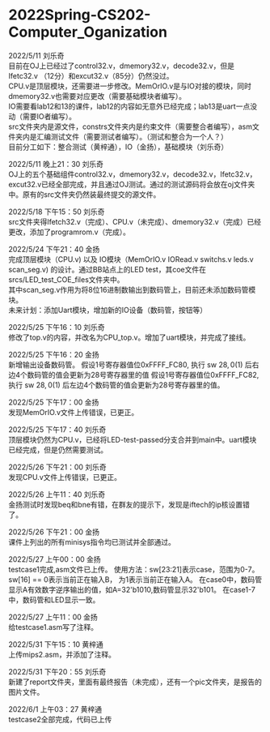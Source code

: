# 2022Spring-CS202-Computer_Oganization
2022/5/11 刘乐奇\
目前在OJ上已经过了control32.v，dmemory32.v，decode32.v，但是Ifetc32.v （12分）和excut32.v（85分）仍然没过。 \
CPU.v是顶层模块，还需要进一步修改。MemOrIO.v是与IO对接的模块，同时dmemory32.v也需要对应更改（需要基础模块者编写）。\
IO需要看lab12和13的课件，lab12的内容如无意外已经完成；lab13是uart一点没动（需要IO者编写）。\
src文件夹内是源文件，constrs文件夹内是约束文件（需要整合者编写），asm文件夹内是汇编测试文件（需要测试者编写）。（测试和整合为一个人？）\
目前分工如下：整合测试（黄梓通），IO（金扬），基础模块（刘乐奇）


2022/5/11 晚上21：30 刘乐奇\
OJ上的五个基础组件control32.v，dmemory32.v，decode32.v，Ifetc32.v，excut32.v已经全部完成，并且通过OJ测试。通过的测试源码将会放在oj文件夹中。原有的src文件夹仍然装最终提交的源文件。


2022/5/18 下午15：50 刘乐奇\
src文件夹得Ifetch32.v（完成）、CPU.v（未完成）、dmemory32.v（完成）已经更改，添加了programrom.v（完成）。


2022/5/24 下午21：40 金扬\
完成顶层模块（CPU.v) 以及 IO模块（MemOrIO.v IORead.v switchs.v leds.v scan_seg.v) 的设计。通过BB站点上的LED test，其coe文件在srcs/LED_test_COE_files文件夹中。\
其中scan_seg.v作用为将8位16进制数输出到数码管上，目前还未添加数码管模块。\
未来计划：添加Uart模块，增加新的IO设备（数码管，按钮等）


2022/5/25 下午16：10 刘乐奇\
修改了top.v的内容，并改名为CPU_top.v。增加了uart模块，并完成了接线。


2022/5/25 下午16：20 金扬\
新增输出设备数码管。 假设1号寄存器值位0xFFFF_FC80, 执行 sw $28, 0($1) 后右边4个数码管的值会更新为28号寄存器里的值 假设1号寄存器值位0xFFFF_FC82, 执行 sw $28, 0($1) 后左边4个数码管的值会更新为28号寄存器里的值。


2022/5/25 下午17：00 金扬\
发现MemOrIO.v文件上传错误，已更正。


2022/5/25 下午17：40 刘乐奇\
顶层模块仍然为CPU.v，已经将LED-test-passed分支合并到main中。uart模块已经完成，但是仍然需要测试。


2022/5/26 下午21：00 刘乐奇\
发现CPU.v文件上传错误，已更正。


2022/5/26 上午11：40 刘乐奇\
金扬测试时发现beq和bne有错，在群友的提示下，发现是iftech的ip核设置错了。


2022/5/26 下午21：00 金扬\
课件上列出的所有minisys指令均已测试并全部通过。


2022/5/27 上午00：00 金扬\
testcase1完成,asm文件已上传。
使用方法：sw[23:21]表示case，范围为0-7。
        sw[16] == 0表示当前正在输入B， 为1表示当前正在输入A。
        在case0中，数码管显示A有效数字逆序输出的值，如A=32'b1010,数码管显示32'b101。
        在case1-7 中，数码管和LED显示一致。


2022/5/27 上午11：00 金扬\
给testcase1.asm写了注释。


2022/5/31 下午15：10 黄梓通\
上传mips2.asm，并添加了注释。


2022/5/31 下午20：55 刘乐奇\
新建了report文件夹，里面有最终报告（未完成），还有一个pic文件夹，是报告的图片文件。

2022/6/1 上午03：27 黄梓通\
testcase2全部完成，代码已上传
